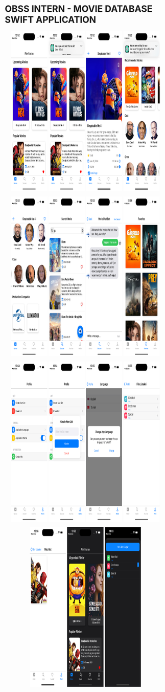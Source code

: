 # OBSS INTERN - MOVIE DATABASE SWIFT APPLICATION

<p align="center">
  <img src="readmeImages/image_1.png" height = "500" width = "22.5%"></img>
  <img src="readmeImages/image_2.png" height = "500" width = "22.5%"></img>
  <img src="readmeImages/image_3.png" height = "500" width = "22.5%"></img>
  <img src="readmeImages/image_4.png" height = "500" width = "22.5%"></img>
</p>
<p align="center">
  <img src="readmeImages/image_5.png" height = "500" width = "22.5%"></img>
  <img src="readmeImages/image_6.png" height = "500" width = "22.5%"></img>
  <img src="readmeImages/image_7.png" height = "500" width = "22.5%"></img>
  <img src="readmeImages/image_8.png" height = "500" width = "22.5%"></img>
</p>
<p align="center">
  <img src="readmeImages/image_9.png" height = "500" width = "22.5%"></img>
  <img src="readmeImages/image_11.png" height = "500" width = "22.5%"></img>
  <img src="readmeImages/image_12.png" height = "500" width = "22.5%"></img>
  <img src="readmeImages/13.png" height = "500" width = "22.5%"></img>
</p>
<p align="center">
  <img src="readmeImages/14.png" height = "500" width = "22.5%"></img>
  <img src="readmeImages/15.png" height = "500" width = "22.5%"></img>
  <img src="readmeImages/image_16.png" height = "500" width = "22.5%"></img>
</p>
